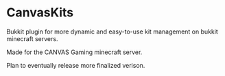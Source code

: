 CanvasKits
==========

Bukkit plugin for more dynamic and easy-to-use kit management on bukkit minecraft servers.

Made for the CANVAS Gaming minecraft server.

Plan to eventually release more finalized verison.
